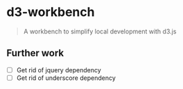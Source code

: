 # d3-workbench
> A workbench to simplify local development with d3.js

## Further work 

- [ ] Get rid of jquery dependency 
- [ ] Get rid of underscore dependency 
